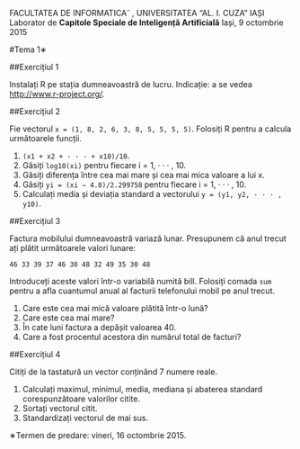 FACULTATEA DE INFORMATICA˘ , UNIVERSITATEA “AL. I. CUZA” IAȘI
Laborator de **Capitole Speciale de Inteligență Artificială**
Iași, 9 octombrie 2015

#Tema 1∗

##Exercițiul 1

Instalați R pe stația dumneavoastră de lucru.
Indicație: a se vedea http://www.r-project.org/.

##Exercițiul 2

Fie vectorul `x = (1, 8, 2, 6, 3, 8, 5, 5, 5, 5)`. Folosiți R pentru a calcula următoarele funcții.

1.  `(x1 + x2 + · · · + x10)/10`.
2. Găsiți `log10(xi)` pentru fiecare i = 1, · · · , 10.
3. Găsiți diferența între cea mai mare și cea mai mica valoare a lui x.
4. Găsiți `yi = (xi − 4.8)/2.299758` pentru fiecare i = 1, · · · , 10.
5. Calculați media și deviația standard a vectorului `y = (y1, y2, · · · , y10)`.

##Exercițiul 3

Factura mobilului dumneavoastră variază lunar. Presupunem că anul trecut ați plătit următoarele valori lunare:

```
46 33 39 37 46 30 48 32 49 35 30 48
```

Introduceți aceste valori într-o variabilă numită bill. Folosiți comada `sum` pentru a afla cuantumul anual
al facturii telefonului mobil pe anul trecut.

1. Care este cea mai mică valoare plătită într-o lună?
2. Care este cea mai mare?
3. În cate luni factura a depășit valoarea 40.
4. Care a fost procentul acestora din numărul total de facturi?


##Exercițiul 4

Citiți de la tastatură un vector conținănd 7 numere reale.

1. Calculați maximul, minimul, media, mediana și abaterea standard corespunzătoare valorilor citite.
2. Sortați vectorul citit.
3. Standardizați vectorul de mai sus.

∗Termen de predare: vineri, 16 octombrie 2015.
